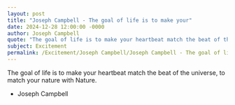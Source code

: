 ```yaml
---
layout: post
title: "Joseph Campbell - The goal of life is to make your"
date: 2024-12-28 12:00:00 -0000
author: Joseph Campbell
quote: "The goal of life is to make your heartbeat match the beat of the universe, to match your nature with Nature."
subject: Excitement
permalink: /Excitement/Joseph Campbell/Joseph Campbell - The goal of life is to make your
---
```


The goal of life is to make your heartbeat match the beat of the universe, to match your nature with Nature.

- Joseph Campbell
